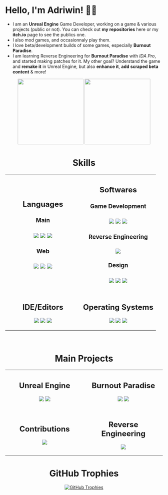 # Hello, I'm Adriwin! 👋🏼
- I am an **Unreal Engine** Game Developer, working on a game & various projects (public or not). You can check out **my repositories** here or my **itch.io** page to see the publics one.
- I also mod games, and occasionnaly play them.
- I love beta/development builds of some games, especially **Burnout Paradise**.
- I am learning Reverse Engineering for **Burnout Paradise** with *IDA Pro*, and started making patches for it. My other goal? Understand the game and **remake it** in Unreal Engine, but also **enhance it**, **add scraped beta content** & more!

<div align="center">
    <a href="https://github.com/Adriwin06"><img src="https://github-readme-stats.vercel.app/api?username=Adriwin06&show_icons=true&theme=github_dark_dimmed" height="210"></a>
    <a href="https://github.com/Adriwin06"><img src="https://github-readme-stats.vercel.app/api/top-langs/?username=Adriwin06&langs_count=10&layout=compact&theme=github_dark_dimmed" height="210"></a>
</div>

<h1 align = center>Skills</h1>
<!--Skills Table--> 
<table align= "center" width="100%">
  <tr>
    <td width="50%">
      <h2 align="center">Languages</h2>
      <p>
        <div>
            <h3 align="center">Main<h3>
            <div align="center">
                <img src="https://img.shields.io/badge/C89-00589c?style=for-the-badge&logo=c&logoColor=white">
                <img src="https://img.shields.io/badge/Python-2f6c9d?style=for-the-badge&logo=python&logoColor=ffdb4a">
                <img src="https://img.shields.io/badge/Bash-2a3238?style=for-the-badge&logo=gnubash&logoColor=white">
            </div>
            <h3 align="center">Web<h3>
            <div align="center">
                <img src="https://img.shields.io/badge/HTML-e54c21?style=for-the-badge&logo=html5&logoColor=white">
                <img src="https://img.shields.io/badge/CSS-264de4?style=for-the-badge&logo=css3&logoColor=white">
                <img src="https://img.shields.io/badge/JavaScript-fedd22?style=for-the-badge&logo=javascript&logoColor=black">  
            </div>
        </div>
      </p>
    </td>
    <td width="50%">
      <h2 align="center">Softwares</h2>
      <p>
        <div>
            <h3 align="center">Game Development<h3>
            <div align="center">
                <img src="https://img.shields.io/badge/Unreal%20Engine-ffffff?style=for-the-badge&logo=unreal-engine&logoColor=black">
                <img src="https://img.shields.io/badge/Blender-eb7700?style=for-the-badge&logo=blender&logoColor=white">
                <img src="https://img.shields.io/badge/Gaea-ffb800?style=for-the-badge&logo=quadspinner&logoColor=white">
            </div>
            <h3 align="center">Reverse Engineering<h3>
            <div align="center">
                <img src="https://img.shields.io/badge/IDA%20Pro-e1164d?style=for-the-badge&logo=ida&logoColor=white"> 
            </div>
            <h3 align="center">Design<h3>
            <div align="center">
                <img src="https://img.shields.io/badge/Figma-874fff?style=for-the-badge&logo=figma&logoColor=white">
                <img src="https://img.shields.io/badge/Adobe%20Illustrator-330000?style=for-the-badge&logo=adobe-illustrator&logoColor=white">
                <img src="https://img.shields.io/badge/Krita-f54ff4?style=for-the-badge&logo=krita&logoColor=white"> 
            </div>
        </div>
      </p>
    </td>
  </tr>
  <tr>
    <td width="50%">
      <h2 align="center">IDE/Editors</h2>
      <p>
        <div>
            <div align="center">
                <img src="https://img.shields.io/badge/Visual%20Studio%20Code-2578ac?style=for-the-badge&logo=visual-studio-code&logoColor=white">
                <img src="https://img.shields.io/badge/Sublime%20Text-f89820?style=for-the-badge&logo=sublime-text&logoColor=white">
                <img src="https://img.shields.io/badge/Visual%20Studio-7252aa?style=for-the-badge&logo=visual-studio&logoColor=white"> 
            </div>
        </div>
      </p>
    </td>
    <td width="50%">
      <h2 align="center">Operating Systems</h2>
      <p>
        <div>
            <div align="center">
                <img src="https://img.shields.io/badge/Windows-38c1ff?style=for-the-badge&logo=windows-11&logoColor=white">
                <img src="https://img.shields.io/badge/Linux-FCC624?style=for-the-badge&logo=linux&logoColor=black">
                <img src="https://img.shields.io/badge/Android-30d780?style=for-the-badge&logo=android&logoColor=white"> 
            </div>
        </div>
      </p>
    </td>
  </tr>
</table>
<br>


<h1 align = "center">Main Projects</h1>
<!--GitHub Main Projects Table--> 
<table align= "center" width="100%">
  <tr>
    <td width="50%">
      <h2 align="center">Unreal Engine</h2>
      <p>
        <div>
            <div align="center">
                <a href="https://github.com/Adriwin06/Ultimate-CommonUI-Menu-System"><img src="https://github-readme-stats.vercel.app/api/pin/?username=Adriwin06&repo=Ultimate-CommonUI-Menu-System&theme=github_dark_dimmed"></a>
                <a href="https://gist.github.com/Adriwin06/bc719a3b14f517c6d3f32ede8940b61b"><img src="https://github-readme-stats.vercel.app/api/gist?id=bc719a3b14f517c6d3f32ede8940b61b&theme=github_dark_dimmed"></a>
            </div>
        </div>
      </p>
    </td>
    <td width="50%">
      <h2 align="center">Burnout Paradise</h2>
      <p>
        <div>
            <div align="center">
                <a href="https://github.com/Adriwin06/Blender-Burnout-Paradise-Assets-Manager"><img src="https://github-readme-stats.vercel.app/api/pin/?username=Adriwin06&repo=Blender-Burnout-Paradise-Assets-Manager&theme=github_dark_dimmed"></a>
                <a href="https://github.com/Adriwin06/Burnout_tcartwright_Ultimate-Experience"><img src="https://github-readme-stats.vercel.app/api/pin/?username=Adriwin06&repo=Burnout_tcartwright_Ultimate-Experience&theme=github_dark_dimmed"></a>
            </div>
        </div>
      </p>
    </td>
  </tr>
  <tr>
    <td width="50%">
      <h2 align="center">Contributions</h2>
      <p>
        <div align= "center">
            <a href="https://github.com/JeBobs/blender_burnout_paradise_helpers/pull/1"><img src="https://github-readme-stats.vercel.app/api/pin/?username=Adriwin06&repo=blender_burnout_paradise_helpers&theme=github_dark_dimmed"></a>
        </div>
      </p>
    </td>
    <td width="50%">
      <h2 align="center">Reverse Engineering</h2>
      <p>
          <div align= "center">
            <a href="https://github.com/Adriwin06/Game-Patches"><img src="https://github-readme-stats.vercel.app/api/pin/?username=Adriwin06&repo=Game-Patches&theme=github_dark_dimmed"></a>
          </div>
      </p>
    </td>
  </tr>
</table>

<!--Trophies-->   
<h1 align="center">GitHub Trophies</h1>
<div align="center">
    <a href="https://github.com/Adriwin06"><img alt="GitHub Trophies" src="https://github-profile-trophy.vercel.app/?username=Adriwin06&no-bg=true&no-frame=true&row=2&column=6&margin-w=20&margin-h=20"></a>
</div>
